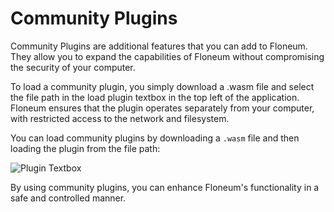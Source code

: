 # Community Plugins

Community Plugins are additional features that you can add to Floneum. They allow you to expand the capabilities of Floneum without compromising the security of your computer.

To load a community plugin, you simply download a .wasm file and select the file path in the load plugin textbox in the top left of the application. Floneum ensures that the plugin operates separately from your computer, with restricted access to the network and filesystem.

You can load community plugins by downloading a `.wasm` file and then loading the plugin from the file path:

![Plugin Textbox](../../../assets/local_load_plugin.png)

By using community plugins, you can enhance Floneum's functionality in a safe and controlled manner.
